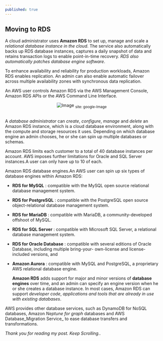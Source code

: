 ```yaml
---
published: true
---
```

## Moving to **RDS** 

A cloud administrator uses **Amazon RDS** to set up, manage and scale a _relational database instance in the cloud_. The service also automatically backs up RDS database instances, captures a daily snapshot of data and retains transaction logs to enable point-in-time recovery. _RDS also automatically patches database engine software_.

To enhance availability and reliability for production workloads, Amazon RDS enables replication. An admin can also enable automatic failover across multiple availability zones with synchronous data replication.

An AWS user controls Amazon RDS via the AWS Management Console, Amazon RDS APIs or the AWS Command Line Interface.

<center>
<img src="{{site.baseurl}}/assets/images/Rds.png" alt="Image">
<sub>site: google-Image</sub>
</center>

 <br>
 
A _database administrator_ can _create_, _configure_, _manage_ and _delete_ an Amazon RDS instance, which is a cloud database environment, along with the compute and storage resources it uses. Depending on which database engine an admin chooses, he or she can spin up multiple databases or schemas.

Amazon RDS limits each customer to a total of 40 database instances per account. AWS imposes further limitations for Oracle and SQL Server instances.A user can only have up to 10 of each.

Amazon RDS database engines.An AWS user can spin up six types of database engines within Amazon RDS:

- **RDS for MySQL** : compatible with the MySQL open source relational database management system.
- **RDS for PostgreSQL** : compatible with the PostgreSQL open source object-relational database management system.
- **RDS for MariaDB** : compatible with MariaDB, a community-developed offshoot of MySQL.
- **RDS for SQL Server** : compatible with Microsoft SQL Server, a relational database management system.
- **RDS for Oracle Database** : compatible with several editions of Oracle Database, including multiple bring-your-      own-license and license-included versions, and
- **Amazon Aurora** : compatible with MySQL and PostgreSQL, a proprietary AWS relational database engine.
 
   **Amazon RDS** adds support for major and minor versions of **database engines** over time, and an admin can specify an engine version when he or she creates a database instance. In most cases, Amazon RDS can support _developer code_, _applications and tools that are already in use with existing databases_.

AWS provides other database services, such as DynamoDB for NoSQL databases, Amazon _Neptune for graph_ databases and AWS Database_Migration Service_ to ease database transfers and transformations.

_Thank you for reading my post. Keep Scrolling.._
